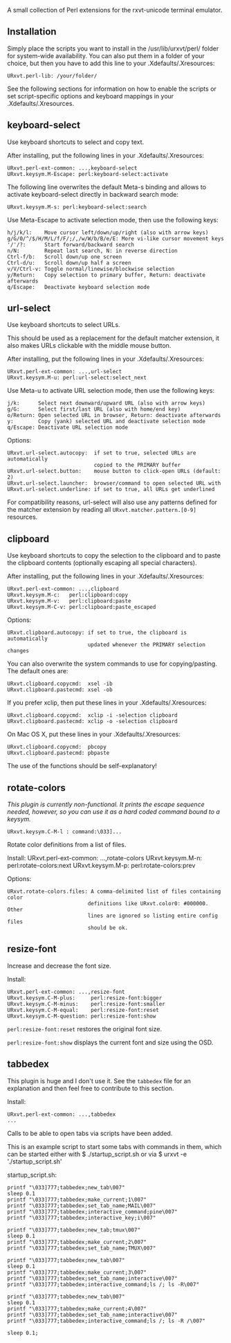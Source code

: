 A small collection of Perl extensions for the rxvt-unicode terminal emulator.

Installation
------------
Simply place the scripts you want to install in the /usr/lib/urxvt/perl/ folder
for system-wide availability. You can also put them in a folder of your
choice, but then you have to add this line to your .Xdefaults/.Xresources:

    URxvt.perl-lib: /your/folder/

See the following sections for information on how to enable the scripts or set
script-specific options and keyboard mappings in your .Xdefaults/.Xresources.


keyboard-select
---------------
Use keyboard shortcuts to select and copy text.

After installing, put the following lines in your .Xdefaults/.Xresources:

    URxvt.perl-ext-common: ...,keyboard-select
    URxvt.keysym.M-Escape: perl:keyboard-select:activate

The following line overwrites the default Meta-s binding and allows to activate
keyboard-select directly in backward search mode:

    URxvt.keysym.M-s: perl:keyboard-select:search

Use Meta-Escape to activate selection mode, then use the following keys:

    h/j/k/l:    Move cursor left/down/up/right (also with arrow keys)
    g/G/0/^/$/H/M/L/f/F/;/,/w/W/b/B/e/E: More vi-like cursor movement keys
    '/'/?:      Start forward/backward search
    n/N:        Repeat last search, N: in reverse direction
    Ctrl-f/b:   Scroll down/up one screen
    Ctrl-d/u:   Scroll down/up half a screen
    v/V/Ctrl-v: Toggle normal/linewise/blockwise selection
    y/Return:   Copy selection to primary buffer, Return: deactivate afterwards
    q/Escape:   Deactivate keyboard selection mode


url-select
----------
Use keyboard shortcuts to select URLs.

This should be used as a replacement for the default matcher extension, it also
makes URLs clickable with the middle mouse button.

After installing, put the following lines in your .Xdefaults/.Xresources:

    URxvt.perl-ext-common: ...,url-select
    URxvt.keysym.M-u: perl:url-select:select_next

Use Meta-u to activate URL selection mode, then use the following keys:

    j/k:      Select next downward/upward URL (also with arrow keys)
    g/G:      Select first/last URL (also with home/end key)
    o/Return: Open selected URL in browser, Return: deactivate afterwards
    y:        Copy (yank) selected URL and deactivate selection mode
    q/Escape: Deactivate URL selection mode

Options:

    URxvt.url-select.autocopy:  if set to true, selected URLs are automatically
                                copied to the PRIMARY buffer
    URxvt.url-select.button:    mouse button to click-open URLs (default: 2)
    URxvt.url-select.launcher:  browser/command to open selected URL with
    URxvt.url-select.underline: if set to true, all URLs get underlined

For compatibility reasons, url-select will also use any patterns defined for
the matcher extension by reading all `URxvt.matcher.pattern.[0-9]` resources.


clipboard
---------
Use keyboard shortcuts to copy the selection to the clipboard and to paste the
clipboard contents (optionally escaping all special characters).

After installing, put the following lines in your .Xdefaults/.Xresources:

    URxvt.perl-ext-common: ...,clipboard
    URxvt.keysym.M-c:   perl:clipboard:copy
    URxvt.keysym.M-v:   perl:clipboard:paste
    URxvt.keysym.M-C-v: perl:clipboard:paste_escaped

Options:

    URxvt.clipboard.autocopy: if set to true, the clipboard is automatically
                              updated whenever the PRIMARY selection changes

You can also overwrite the system commands to use for copying/pasting.
The default ones are:

    URxvt.clipboard.copycmd:  xsel -ib
    URxvt.clipboard.pastecmd: xsel -ob

If you prefer xclip, then put these lines in your .Xdefaults/.Xresources:

    URxvt.clipboard.copycmd:  xclip -i -selection clipboard
    URxvt.clipboard.pastecmd: xclip -o -selection clipboard

On Mac OS X, put these lines in your .Xdefaults/.Xresources:

    URxvt.clipboard.copycmd:  pbcopy
    URxvt.clipboard.pastecmd: pbpaste

The use of the functions should be self-explanatory!


rotate-colors
-------------
_This plugin is currently non-functional. It prints the escape sequence needed,
however, so you can use it as a hard coded command bound to a keysym._

    URxvt.keysym.C-M-l : command:\033]...

Rotate color definitions from a list of files.

Install:
    URxvt.perl-ext-common: ...,rotate-colors
    URxvt.keysym.M-n:   perl:rotate-colors:next
    URxvt.keysym.M-p:   perl:rotate-colors:prev

Options:

    URxvt.rotate-colors.files: A comma-delimited list of files containing color
                              definitions like URxvt.color0: #000000. Other
                              lines are ignored so listing entire config files
                              should be ok.


resize-font
-----------
Increase and decrease the font size.

Install:

    URxvt.perl-ext-common: ...,resize-font
    URxvt.keysym.C-M-plus:     perl:resize-font:bigger
    URxvt.keysym.C-M-minus:    perl:resize-font:smaller
    URxvt.keysym.C-M-equal:    perl:resize-font:reset
    URxvt.keysym.C-M-question: perl:resize-font:show

`perl:resize-font:reset` restores the original font size.

`perl:resize-font:show` displays the current font and size using the OSD.


tabbedex
--------

This plugin is huge and I don't use it. See the `tabbedex` file for an
explanation and then feel free to contribute to this section.

Install:

    URxvt.perl-ext-common: ...,tabbedex
    ...

Calls to be able to open tabs via scripts have been added.

This is an example script to start some tabs with commands in them, which can
be started either with 
$ ./startup_script.sh
or via
$ urxvt -e './startup_script.sh'

startup_script.sh:

    printf "\033]777;tabbedex;new_tab\007"
    sleep 0.1
    printf "\033]777;tabbedex;make_current;1\007"
    printf "\033]777;tabbedex;set_tab_name;MAIL\007"
    printf "\033]777;tabbedex;interactive_command;pine\007"
    printf "\033]777;tabbedex;interactive_key;i\007"

    printf "\033]777;tabbedex;new_tab;tmux\007"
    sleep 0.1
    printf "\033]777;tabbedex;make_current;2\007"
    printf "\033]777;tabbedex;set_tab_name;TMUX\007"
    
    printf "\033]777;tabbedex;new_tab\007"
    sleep 0.1
    printf "\033]777;tabbedex;make_current;3\007"
    printf "\033]777;tabbedex;set_tab_name;interactive\007"
    printf "\033]777;tabbedex;interactive_command;ls /; ls -R\007"
    
    printf "\033]777;tabbedex;new_tab\007"
    sleep 0.1
    printf "\033]777;tabbedex;make_current;4\007"
    printf "\033]777;tabbedex;set_tab_name;interactive\007"
    printf "\033]777;tabbedex;interactive_command;ls /; ls -R /\007"
    
    sleep 0.1;
